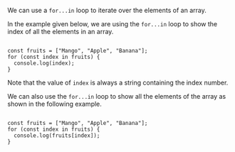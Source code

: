 We can use a `for...in` loop
to iterate over the elements
of an array.

In the example given below,
we are using
the `for...in` loop
to show the index of
all the elements
in an array.

<codeblock language="javascript" type="lesson">
<code>
const fruits = ["Mango", "Apple", "Banana"];
for (const index in fruits) {
  console.log(index);
}
</code>
</codeblock>

Note that the value of `index`
is always a string
containing the index number.

We can also use the
`for...in` loop to
show all the elements
of the array
as shown in the
following example.

<codeblock language="javascript" type="lesson">
<code>
const fruits = ["Mango", "Apple", "Banana"];
for (const index in fruits) {
  console.log(fruits[index]);
}
</code>
</codeblock>